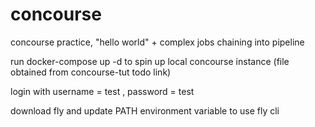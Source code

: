 # concourse
concourse practice, "hello world" + complex jobs chaining into pipeline

run docker-compose up -d to spin up local concourse instance (file obtained from concourse-tut todo link)

login with username = test , password = test

download fly and update PATH environment variable to use fly cli

